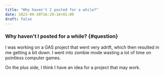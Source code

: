 ```yaml
---
title: "Why haven't I posted for a while?"
date: 2023-09-30T16:29:16+01:00
draft: false
---
```

### Why haven't I posted for a while? {#question}

I was working on a GAS project that went very adrift, which then resulted in me getting a bit down. I went into zombie mode wasting a lot of time on pointless computer games.

On the plus side, I think I have an idea for a project that may work.
